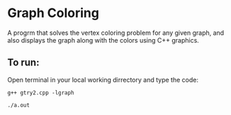 # Graph Coloring
A progrm that solves the vertex coloring problem for any given graph, and also displays the graph along with the colors using C++ graphics.

## To run:
Open terminal in your local working dirrectory and type the code:
```
g++ gtry2.cpp -lgraph

./a.out
```
